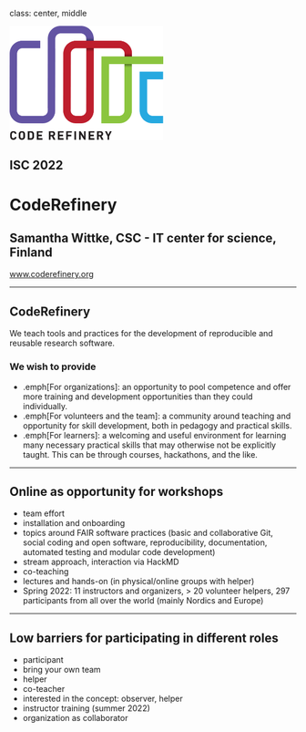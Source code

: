 class: center, middle

<img src="img/coderefinery.png" style="height: 200px;"/>

## ISC 2022

# CodeRefinery

## Samantha Wittke, CSC - IT center for science, Finland

www.coderefinery.org

---

## CodeRefinery

We teach tools and practices for the
development of reproducible and reusable research software.


### We wish to provide

- .emph[For organizations]: an opportunity to pool competence and offer more training
  and development opportunities than they could individually.
- .emph[For volunteers and the team]: a community around teaching and opportunity for
  skill development, both in pedagogy and practical skills.
- .emph[For learners]: a welcoming and useful environment for learning many necessary
  practical skills that may otherwise not be explicitly taught. This can be
  through courses, hackathons, and the like.



---

## Online as opportunity for workshops

* team effort
* installation and onboarding
* topics around FAIR software practices (basic and collaborative Git, social coding and open software, reproducibility, documentation, automated testing and modular code development)
* stream approach, interaction via HackMD
* co-teaching
* lectures and hands-on (in physical/online groups with helper)
* Spring 2022: 11 instructors and organizers, > 20 volunteer helpers, 297 participants from all over the world (mainly Nordics and Europe)  

--- 

## Low barriers for participating in different roles

* participant
* bring your own team
* helper
* co-teacher
* interested in the concept: observer, helper
* instructor training (summer 2022)
* organization as collaborator

